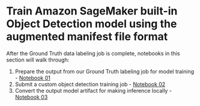 # Train Amazon SageMaker built-in Object Detection model using the augmented manifest file format

After the Ground Truth data labeling job is complete, notebooks in this section will walk through:

1. Prepare the output from our Ground Truth labeling job for model training - [Notebook 01](./01_Process%20SageMaker%20Ground%20Truth%20labeling%20job%20outputs%20for%20training.ipynb)
2. Submit a custom object detection training job - [Notebook 02](./02_sagemaker_training_API.ipynb)
3. Convert the output model artifact for making inference locally - [Notebook 03](./03_local_inference_post_training.ipynb) 

 
